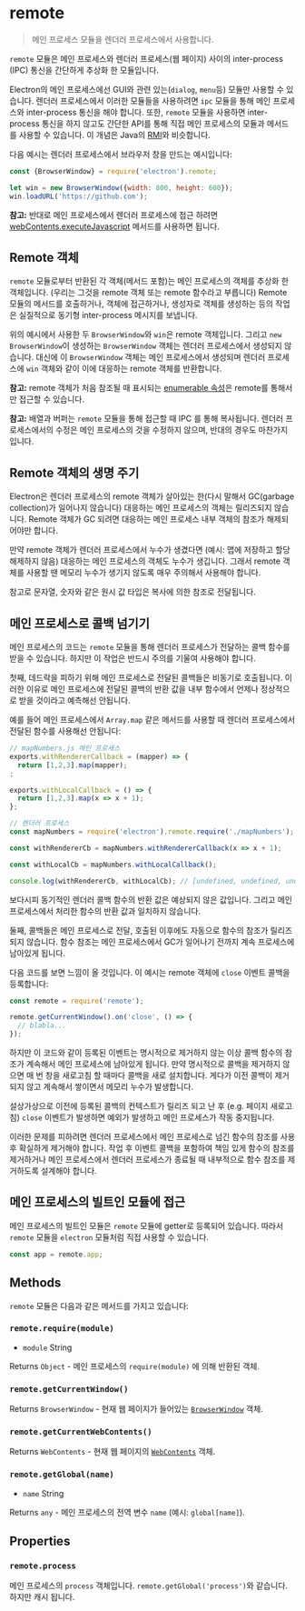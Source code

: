 # remote

> 메인 프로세스 모듈을 렌더러 프로세스에서 사용합니다.

`remote` 모듈은 메인 프로세스와 렌더러 프로세스(웹 페이지) 사이의 inter-process
(IPC) 통신을 간단하게 추상화 한 모듈입니다.

Electron의 메인 프로세스에선 GUI와 관련 있는(`dialog`, `menu`등) 모듈만 사용할 수
있습니다. 렌더러 프로세스에서 이러한 모듈들을 사용하려면 `ipc` 모듈을 통해 메인
프로세스와 inter-process 통신을 해야 합니다. 또한, `remote` 모듈을 사용하면
inter-process 통신을 하지 않고도 간단한 API를 통해 직접 메인 프로세스의 모듈과
메서드를 사용할 수 있습니다. 이 개념은 Java의 [RMI][rmi]와 비슷합니다.

다음 예시는 렌더러 프로세스에서 브라우저 창을 만드는 예시입니다:

```javascript
const {BrowserWindow} = require('electron').remote;

let win = new BrowserWindow({width: 800, height: 600});
win.loadURL('https://github.com');
```

**참고:** 반대로 메인 프로세스에서 렌더러 프로세스에 접근 하려면 [webContents.executeJavascript](web-contents.md#webcontentsexecutejavascriptcode-usergesture-callback)
메서드를 사용하면 됩니다.

## Remote 객체

`remote` 모듈로부터 반환된 각 객체(메서드 포함)는 메인 프로세스의 객체를 추상화 한
객체입니다. (우리는 그것을 remote 객체 또는 remote 함수라고 부릅니다) Remote 모듈의
메서드를 호출하거나, 객체에 접근하거나, 생성자로 객체를 생성하는 등의 작업은 실질적으로
동기형 inter-process 메시지를 보냅니다.

위의 예시에서 사용한 두 `BrowserWindow`와 `win`은 remote 객체입니다. 그리고
`new BrowserWindow`이 생성하는 `BrowserWindow` 객체는 렌더러 프로세스에서 생성되지
않습니다. 대신에 이 `BrowserWindow` 객체는 메인 프로세스에서 생성되며 렌더러
프로세스에 `win` 객체와 같이 이에 대응하는 remote 객체를 반환합니다.

**참고:** remote 객체가 처음 참조될 때 표시되는
[enumerable 속성][enumerable-properties]은 remote를 통해서만 접근할 수 있습니다.

**참고:** 배열과 버퍼는 `remote` 모듈을 통해 접근할 때 IPC 를 통해
복사됩니다. 렌더러 프로세스에서의 수정은 메인 프로세스의 것을 수정하지 않으며,
반대의 경우도 마찬가지 입니다.

## Remote 객체의 생명 주기

Electron은 렌더러 프로세스의 remote 객체가 살아있는 한(다시 말해서 GC(garbage
collection)가 일어나지 않습니다) 대응하는 메인 프로세스의 객체는 릴리즈되지 않습니다.
Remote 객체가 GC 되려면 대응하는 메인 프로세스 내부 객체의 참조가 해제되어야만 합니다.

만약 remote 객체가 렌더러 프로세스에서 누수가 생겼다면 (예시: 맵에 저장하고 할당
해제하지 않음) 대응하는 메인 프로세스의 객체도 누수가 생깁니다. 그래서 remote 객체를
사용할 땐 메모리 누수가 생기지 않도록 매우 주의해서 사용해야 합니다.

참고로 문자열, 숫자와 같은 원시 값 타입은 복사에 의한 참조로 전달됩니다.

## 메인 프로세스로 콜백 넘기기

메인 프로세스의 코드는 `remote` 모듈을 통해 렌더러 프로세스가 전달하는 콜백 함수를
받을 수 있습니다. 하지만 이 작업은 반드시 주의를 기울여 사용해야 합니다.

첫째, 데드락을 피하기 위해 메인 프로세스로 전달된 콜백들은 비동기로 호출됩니다. 이러한
이유로 메인 프로세스에 전달된 콜백의 반환 값을 내부 함수에서 언제나 정상적으로 받을
것이라고 예측해선 안됩니다.

예를 들어 메인 프로세스에서 `Array.map` 같은 메서드를 사용할 때 렌더러 프로세스에서
전달된 함수를 사용해선 안됩니다:

```javascript
// mapNumbers.js 메인 프로세스
exports.withRendererCallback = (mapper) => {
  return [1,2,3].map(mapper);
;

exports.withLocalCallback = () => {
  return [1,2,3].map(x => x + 1);
};
```

```javascript
// 렌더러 프로세스
const mapNumbers = require('electron').remote.require('./mapNumbers');

const withRendererCb = mapNumbers.withRendererCallback(x => x + 1);

const withLocalCb = mapNumbers.withLocalCallback();

console.log(withRendererCb, withLocalCb); // [undefined, undefined, undefined], [2, 3, 4]
```

보다시피 동기적인 렌더러 콜백 함수의 반환 값은 예상되지 않은 값입니다. 그리고 메인
프로세스에서 처리한 함수의 반환 값과 일치하지 않습니다.

둘째, 콜백들은 메인 프로세스로 전달, 호출된 이후에도 자동으로 함수의 참조가 릴리즈 되지
않습니다. 함수 참조는 메인 프로세스에서 GC가 일어나기 전까지 계속 프로세스에 남아있게
됩니다.

다음 코드를 보면 느낌이 올 것입니다. 이 예시는 remote 객체에 `close` 이벤트 콜백을
등록합니다:

```javascript
const remote = require('remote');

remote.getCurrentWindow().on('close', () => {
  // blabla...
});
```

하지만 이 코드와 같이 등록된 이벤트는 명시적으로 제거하지 않는 이상 콜백 함수의 참조가
계속해서 메인 프로세스에 남아있게 됩니다. 만약 명시적으로 콜백을 제거하지 않으면 매 번
창을 새로고침 할 때마다 콜백을 새로 설치합니다. 게다가 이전 콜백이 제거되지 않고
계속해서 쌓이면서 메모리 누수가 발생합니다.

설상가상으로 이전에 등록된 콜백의 컨텍스트가 릴리즈 되고 난 후 (e.g. 페이지 새로고침)
`close` 이벤트가 발생하면 예외가 발생하고 메인 프로세스가 작동 중지됩니다.

이러한 문제를 피하려면 렌더러 프로세스에서 메인 프로세스로 넘긴 함수의 참조를 사용 후
확실하게 제거해야 합니다. 작업 후 이벤트 콜백을 포함하여 책임 있게 함수의 참조를
제거하거나 메인 프로세스에서 렌더러 프로세스가 종료될 때 내부적으로 함수 참조를
제거하도록 설계해야 합니다.

## 메인 프로세스의 빌트인 모듈에 접근

메인 프로세스의 빌트인 모듈은 `remote` 모듈에 getter로 등록되어 있습니다. 따라서
`remote` 모듈을 `electron` 모듈처럼 직접 사용할 수 있습니다.

```javascript
const app = remote.app;
```

## Methods

`remote` 모듈은 다음과 같은 메서드를 가지고 있습니다:

### `remote.require(module)`

* `module` String

Returns `Object` - 메인 프로세스의 `require(module)` 에 의해 반환된 객체.

### `remote.getCurrentWindow()`

Returns `BrowserWindow` - 현재 웹 페이지가 들어있는
[`BrowserWindow`](browser-window.md) 객체.

### `remote.getCurrentWebContents()`

Returns `WebContents` - 현재 웹 페이지의 [`WebContents`](web-contents.md) 객체.

### `remote.getGlobal(name)`

* `name` String

Returns `any` - 메인 프로세스의 전역 변수 `name` (예시: `global[name]`).

## Properties

### `remote.process`

메인 프로세스의 `process` 객체입니다. `remote.getGlobal('process')`와
같습니다. 하지만 캐시 됩니다.

[rmi]: http://en.wikipedia.org/wiki/Java_remote_method_invocation
[enumerable-properties]: https://developer.mozilla.org/en-US/docs/Web/JavaScript/Enumerability_and_ownership_of_properties
